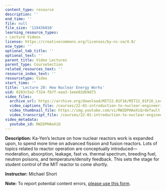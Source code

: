 ```yaml
---
content_type: resource
description: ''
end_time: ''
file: null
file_size: '119436010'
learning_resource_types:
- Lecture Videos
license: https://creativecommons.org/licenses/by-nc-sa/4.0/
ocw_type: ''
optional_tab_title: ''
optional_text: ''
parent_title: Video Lectures
parent_type: CourseSection
related_resources_text: ''
resource_index_text: ''
resourcetype: Video
start_time: ''
title: 'Lecture 20: How Nuclear Energy Works'
uid: 0283c5a2-f324-fb7f-eaa3-1eee02db9d73
video_files:
  archive_url: https://archive.org/download/MIT22.01F16/MIT22_01F16_Lec20_300k.mp4
  video_captions_file: /courses/22-01-introduction-to-nuclear-engineering-and-ionizing-radiation-fall-2016/25e6ff7415ae50d5807cc1b952e16c52_RW2DPHAoXiQ.vtt
  video_thumbnail_file: https://img.youtube.com/vi/RW2DPHAoXiQ/default.jpg
  video_transcript_file: /courses/22-01-introduction-to-nuclear-engineering-and-ionizing-radiation-fall-2016/e3b0834556f56853ff9556ca14163daa_RW2DPHAoXiQ.pdf
video_metadata:
  youtube_id: RW2DPHAoXiQ
---
```


**Description:** Ka-Yen’s lecture on how nuclear reactors work is expanded upon, to spend more time on advanced fission and fusion reactors. Lots of topics related to reactor operation are conceptually introduced—moderation, absorption, leakage, fast vs. thermal spectrum, breeding fuel, neutron poisons, and temperature/density feedback. This sets the stage for student control of the MIT reactor to come shortly.

**Instructor:** Michael Short

**Note:** To report potential content errors, [please use this form](https://forms.gle/8B2zcUvfCtgJdTdE7).

